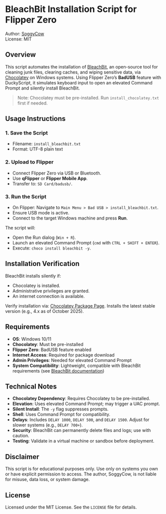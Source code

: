 # BleachBit Installation Script for Flipper Zero

Author: [SoggyCow](https://github.com/SoggyCow)  
License: MIT

## Overview

This script automates the installation of [BleachBit](https://www.bleachbit.org/), an open-source tool for cleaning junk files, clearing caches, and wiping sensitive data, via [Chocolatey](https://chocolatey.org/) on Windows systems. Using Flipper Zero’s **BadUSB** feature with DuckyScript, it simulates keyboard input to open an elevated Command Prompt and silently install BleachBit.

> Note: Chocolatey must be pre-installed. Run `install_chocolatey.txt` first if needed.

## Usage Instructions

### 1. Save the Script
- Filename: `install_bleachbit.txt`
- Format: UTF-8 plain text

### 2. Upload to Flipper
- Connect Flipper Zero via USB or Bluetooth.
- Use **qFlipper** or **Flipper Mobile App**.
- Transfer to: `SD Card/badusb/`.

### 3. Run the Script
- On Flipper: Navigate to `Main Menu > Bad USB > install_bleachbit.txt`.
- Ensure USB mode is active.
- Connect to the target Windows machine and press **Run**.

The script will:
- Open the Run dialog (`Win + R`).
- Launch an elevated Command Prompt (`cmd` with `CTRL + SHIFT + ENTER`).
- Execute: `choco install bleachbit -y`.

## Installation Verification

BleachBit installs silently if:
- Chocolatey is installed.
- Administrative privileges are granted.
- An internet connection is available.

Verify installation via: [Chocolatey Package Page](https://community.chocolatey.org/packages/bleachbit). Installs the latest stable version (e.g., 4.x as of October 2025).

## Requirements

- **OS**: Windows 10/11
- **Chocolatey**: Must be pre-installed
- **Flipper Zero**: BadUSB feature enabled
- **Internet Access**: Required for package download
- **Admin Privileges**: Needed for elevated Command Prompt
- **System Compatibility**: Lightweight, compatible with BleachBit requirements (see [BleachBit documentation](https://www.bleachbit.org/documentation))

## Technical Notes

- **Chocolatey Dependency**: Requires Chocolatey to be pre-installed.
- **Elevation**: Uses elevated Command Prompt; may trigger a UAC prompt.
- **Silent Install**: The `-y` flag suppresses prompts.
- **Shell**: Uses Command Prompt for compatibility.
- **Delays**: Includes `DELAY 1000`, `DELAY 500`, and `DELAY 1500`. Adjust for slower systems (e.g., `DELAY 700+`).
- **Security**: BleachBit can permanently delete files and logs; use with caution.
- **Testing**: Validate in a virtual machine or sandbox before deployment.

## Disclaimer

This script is for educational purposes only. Use only on systems you own or have explicit permission to access. The author, SoggyCow, is not liable for misuse, data loss, or system damage.

## License

Licensed under the MIT License. See the `LICENSE` file for details.